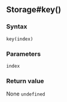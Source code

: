 ## Storage#key()

### Syntax
```
key(index)
```

### Parameters
<dl>
    <dt><code>index</code></dt>
</dl>

### Return value

<dl>
    <dt>None <code>undefined</code></dt>
</dl>



